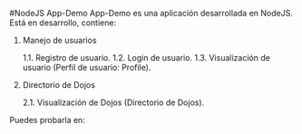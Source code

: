 #NodeJS App-Demo
App-Demo es una aplicación desarrollada en NodeJS.
Está en desarrollo, contiene:

1. Manejo de usuarios

	1.1. Registro de usuario.
	1.2. Login de usuario.
	1.3. Visualización de usuario (Perfil de usuario: Profile).

2. Directorio de Dojos

	2.1. Visualización de Dojos (Directorio de Dojos).

Puedes probarla en: